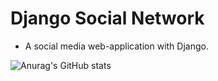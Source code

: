 
# Django Social Network
- A social media web-application with Django.




![Anurag's GitHub stats](https://github-readme-stats.vercel.app/api?username=Mohammadbaraftab&show_icons=true&theme=radical)
